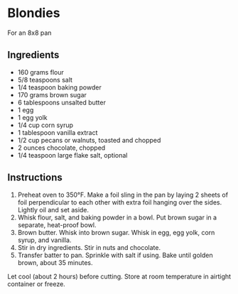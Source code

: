 # Blondies

For an 8x8 pan

## Ingredients

- 160 grams flour
- 5/8 teaspoons salt
- 1/4 teaspoon baking powder
- 170 grams brown sugar
- 6 tablespoons unsalted butter
- 1 egg
- 1 egg yolk
- 1/4 cup corn syrup
- 1 tablespoon vanilla extract
- 1/2 cup pecans or walnuts, toasted and chopped
- 2 ounces chocolate, chopped
- 1/4 teaspoon large flake salt, optional

## Instructions

1. Preheat oven to 350°F. Make a foil sling in the pan by laying 2 sheets of foil perpendicular to each other with extra foil hanging over the sides. Lightly oil and set aside.
2. Whisk flour, salt, and baking powder in a bowl. Put brown sugar in a separate, heat-proof bowl.
3. Brown butter. Whisk into brown sugar. Whisk in egg, egg yolk, corn syrup, and vanilla.
4. Stir in dry ingredients. Stir in nuts and chocolate.
5. Transfer batter to pan. Sprinkle with salt if using. Bake until golden brown, about 35 minutes.

Let cool (about 2 hours) before cutting. Store at room temperature in airtight container or freeze.
